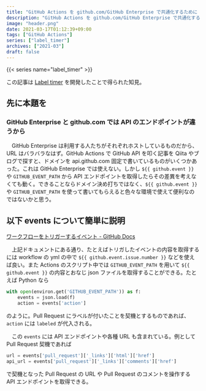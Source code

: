```yaml
---
title: "GitHub Actions を github.com/GitHub Enterprise で共通化するために `${{ github.event }}/GITHUB_EVENT_PATH` を使ってほしい"
description: "GitHub Actions を github.com/GitHub Enterprise で共通化するためには ${{ github.event }}/GITHUB_EVENT_PATH が有効的。特に API を叩く時には便利。"
image: "header.png"
date: 2021-03-17T01:12:39+09:00
tags: ["GitHub Actions"]
series: ["label_timer"]
archives: ["2021-03"]
draft: false
---
```


{{< series name="label_timer" >}}

この記事は [Label timer](https://github.com/marketplace/actions/label-timer) を開発したことで得られた知見。

## 先に本題を
### GitHub Enterprise と github.com では API のエンドポイントが違うから

　GitHub Enterprise は利用する人たちがそれぞれホストしているものだから、URL はバラバラなはず。GitHub Actions で GitHub API を叩く記事を Qiita やブログで探すと、ドメインを api.github.com 固定で書いているものがいくつかあった。これは GitHub Enterprise では使えない。しかし `${{ github.event }}` や `GITHUB_EVENT_PATH` から API エンドポイントを取得したらその差異を考えなくても動く。できることならドメイン決め打ちではなく、`${{ github.event }}` や `GITHUB_EVENT_PATH` を使って書いてもらえると色々な環境で使えて便利なのではないかと思う。

## 以下 events について簡単に説明

[ワークフローをトリガーするイベント - GitHub Docs](https://docs.github.com/ja/actions/reference/events-that-trigger-workflows)

　上記ドキュメントにある通り、たとえばトリガしたイベントの内容を取得するには workflow の yml の中で `${{ github.event.issue.number }}` などを使えば良い。また Actions のスクリプト中では `GITHUB_EVENT_PATH` を用いて `${{ github.event }}` の内容とおなじ json ファイルを取得することができる。たとえば Python なら

```python
with open(environ.get('GITHUB_EVENT_PATH')) as f:
	events = json.load(f)
	action = events['action']
```

のように。Pull Request にラベルが付いたことを契機とするものであれば、 `action` には `labeled` が代入される。

　この `events` には API エンドポイントや各種 URL も含まれている。例として Pull Request 契機であれば

```python
url = events['pull_request']['_links']['html']['href']
api_url = events['pull_request']['_links']['comments']['href']
```

で契機となった Pull Request の URL や Pull Request のコメントを操作する API エンドポイントを取得できる。

